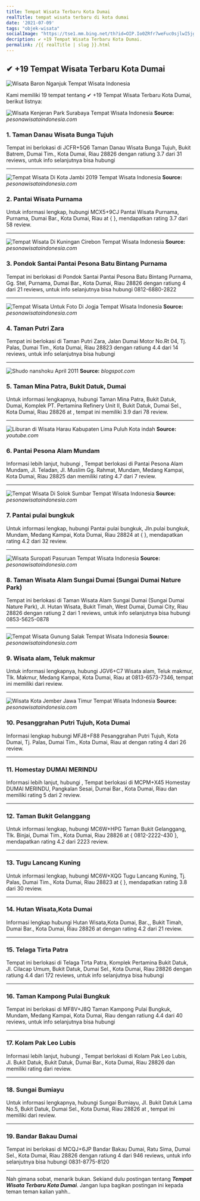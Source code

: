```yaml
---
title: Tempat Wisata Terbaru Kota Dumai
realTitle: tempat wisata terbaru di kota dumai
date: '2021-07-09'
tags: "objek-wisata"
socialImage: "https://tse1.mm.bing.net/th?id=OIP.Io0ZRfr7weFuc0sjlwI5jgHaEK&amp;pid=15.1"
decription: ✔ +19 Tempat Wisata Terbaru Kota Dumai.
permalink: /{{ realTitle | slug }}.html
---
```


## ✔ +19 Tempat Wisata Terbaru Kota Dumai

![Wisata Baron Nganjuk  Tempat Wisata Indonesia](https://i.ytimg.com/vi/8-OQl57ZOuQ/maxresdefault.jpg)



Kami memiliki 19 tempat tentang ✔ +19 Tempat Wisata Terbaru Kota Dumai, berikut listnya:



![Wisata Kenjeran Park Surabaya  Tempat Wisata Indonesia](https://tse1.mm.bing.net/th?id=OIP.PpTRBVsjoNyRdBr_oLUCpwHaJQ&amp;pid=15.1)
**Source:** _pesonawisataindonesia.com_


### 1. Taman Danau Wisata Bunga Tujuh



Tempat ini berlokasi di JCFR+5Q6 Taman Danau Wisata Bunga Tujuh, Bukit Batrem, Dumai Tim., Kota Dumai, Riau 28826 dengan ratiung 3.7 dari 31 reviews, untuk info selanjutnya bisa hubungi 

---


![Tempat Wisata Di Kota Jambi 2019  Tempat Wisata Indonesia](https://tse3.mm.bing.net/th?id=OIP.gfRVMc0RllXc6R5kLo1P_AHaE6&amp;pid=15.1)
**Source:** _pesonawisataindonesia.com_


### 2. Pantai Wisata Purnama



Untuk informasi lengkap, hubungi MCX5+9CJ Pantai Wisata Purnama, Purnama, Dumai Bar., Kota Dumai, Riau at {  }, mendapatkan rating 3.7 dari 58 review.

---


![Tempat Wisata Di Kuningan Cirebon  Tempat Wisata Indonesia](https://tse3.mm.bing.net/th?id=OIP.erubxkOvppYa69Kj0K3LfQHaEK&amp;pid=15.1)
**Source:** _pesonawisataindonesia.com_


### 3. Pondok Santai Pantai Pesona Batu Bintang Purnama



Tempat ini berlokasi di Pondok Santai Pantai Pesona Batu Bintang Purnama, Gg. Stel, Purnama, Dumai Bar., Kota Dumai, Riau 28826 dengan ratiung 4 dari 21 reviews, untuk info selanjutnya bisa hubungi 0812-6880-2822

---


![Tempat Wisata Untuk Foto Di Jogja  Tempat Wisata Indonesia](https://tse3.mm.bing.net/th?id=OIP.k77xTezhApzCdd2YIVl8xAHaHa&amp;pid=15.1)
**Source:** _pesonawisataindonesia.com_


### 4. Taman Putri Zara



Tempat ini berlokasi di Taman Putri Zara, Jalan Dumai Motor No.Rt 04, Tj. Palas, Dumai Tim., Kota Dumai, Riau 28823 dengan ratiung 4.4 dari 14 reviews, untuk info selanjutnya bisa hubungi 

---


![Shudo nanshoku April 2011](https://tse3.mm.bing.net/th?id=OIP.ac7vZpYbwh2uFXzMsxTuKgAAAA&amp;pid=15.1)
**Source:** _blogspot.com_


### 5. Taman Mina Patra, Bukit Datuk, Dumai



Untuk informasi lengkapnya, hubungi Taman Mina Patra, Bukit Datuk, Dumai, Komplek PT. Pertamina Refinery Unit II, Bukit Datuk, Dumai Sel., Kota Dumai, Riau 28826 at , tempat ini memiliki 3.9 dari 78 review.

---


![Liburan di Wisata Harau Kabupaten Lima Puluh Kota indah ](https://tse3.mm.bing.net/th?id=OIP.Qgid_VzOCGcnpra9D0x4lgHaEK&amp;pid=15.1)
**Source:** _youtube.com_


### 6. Pantai Pesona Alam Mundam



Informasi lebih lanjut, hubungi , Tempat berlokasi di Pantai Pesona Alam Mundam, Jl. Teladan, Jl. Muslim Gg. Rahmat, Mundam, Medang Kampai, Kota Dumai, Riau 28825 dan memiliki rating 4.7 dari 7 review.

---


![Tempat Wisata Di Solok Sumbar  Tempat Wisata Indonesia](https://tse1.mm.bing.net/th?id=OIP.OJmxzE1tc5gN88hVBX1fxQHaEJ&amp;pid=15.1)
**Source:** _pesonawisataindonesia.com_


### 7. Pantai pulai bungkuk



Untuk informasi lengkap, hubungi Pantai pulai bungkuk, Jln.pulai bungkuk, Mundam, Medang Kampai, Kota Dumai, Riau 28824 at {  }, mendapatkan rating 4.2 dari 32 review.

---


![Wisata Suropati Pasuruan  Tempat Wisata Indonesia](https://tse4.mm.bing.net/th?id=OIP.SpJflGC8jCJhH_msF5-nrQHaJ4&amp;pid=15.1)
**Source:** _pesonawisataindonesia.com_


### 8. Taman Wisata Alam Sungai Dumai (Sungai Dumai Nature Park)



Tempat ini berlokasi di Taman Wisata Alam Sungai Dumai (Sungai Dumai Nature Park), Jl. Hutan Wisata, Bukit Timah, West Dumai, Dumai City, Riau 28826 dengan ratiung 2 dari 1 reviews, untuk info selanjutnya bisa hubungi 0853-5625-0878

---


![Tempat Wisata Gunung Salak  Tempat Wisata Indonesia](https://tse4.mm.bing.net/th?id=OIP.1kR860WbIzl99TWwCUMIyQHaE4&amp;pid=15.1)
**Source:** _pesonawisataindonesia.com_


### 9. Wisata alam, Teluk makmur



Untuk informasi lengkapnya, hubungi JGV6+C7 Wisata alam, Teluk makmur, Tlk. Makmur, Medang Kampai, Kota Dumai, Riau at 0813-6573-7346, tempat ini memiliki  dari  review.

---


![Wisata Kota Jember Jawa Timur  Tempat Wisata Indonesia](https://tse3.mm.bing.net/th?id=OIP.gYXeqomRKgK0QzN-I-D-7wHaEK&amp;pid=15.1)
**Source:** _pesonawisataindonesia.com_


### 10. Pesanggrahan Putri Tujuh, Kota Dumai



Informasi lengkap hubungi MFJ8+F88 Pesanggrahan Putri Tujuh, Kota Dumai, Tj. Palas, Dumai Tim., Kota Dumai, Riau at  dengan rating 4 dari 26 review.

---


### 11. Homestay DUMAI MERINDU



Informasi lebih lanjut, hubungi , Tempat berlokasi di MCPM+X45 Homestay DUMAI MERINDU, Pangkalan Sesai, Dumai Bar., Kota Dumai, Riau dan memiliki rating 5 dari 2 review.

---


### 12. Taman Bukit Gelanggang



Untuk informasi lengkap, hubungi MC6W+HPG Taman Bukit Gelanggang, Tlk. Binjai, Dumai Tim., Kota Dumai, Riau 28826 at { 0812-2222-430 }, mendapatkan rating 4.2 dari 2223 review.

---


### 13. Tugu Lancang Kuning



Untuk informasi lengkap, hubungi MC6W+XQG Tugu Lancang Kuning, Tj. Palas, Dumai Tim., Kota Dumai, Riau 28823 at {  }, mendapatkan rating 3.8 dari 30 review.

---


### 14. Hutan Wisata,Kota Dumai



Informasi lengkap hubungi Hutan Wisata,Kota Dumai, Bar.,, Bukit Timah, Dumai Bar., Kota Dumai, Riau 28826 at  dengan rating 4.2 dari 21 review.

---


### 15. Telaga Tirta Patra



Tempat ini berlokasi di Telaga Tirta Patra, Komplek Pertamina Bukit Datuk, Jl. Cilacap Umum, Bukit Datuk, Dumai Sel., Kota Dumai, Riau 28826 dengan ratiung 4.4 dari 172 reviews, untuk info selanjutnya bisa hubungi 

---


### 16. Taman Kampong Pulai Bungkuk



Tempat ini berlokasi di MF8V+J8Q Taman Kampong Pulai Bungkuk, Mundam, Medang Kampai, Kota Dumai, Riau dengan ratiung 4.4 dari 40 reviews, untuk info selanjutnya bisa hubungi 

---


### 17. Kolam Pak Leo Lubis



Informasi lebih lanjut, hubungi , Tempat berlokasi di Kolam Pak Leo Lubis, Jl. Bukit Datuk, Bukit Datuk, Dumai Bar., Kota Dumai, Riau 28826 dan memiliki rating  dari  review.

---


### 18. Sungai Bumiayu



Untuk informasi lengkapnya, hubungi Sungai Bumiayu, Jl. Bukit Datuk Lama No.5, Bukit Datuk, Dumai Sel., Kota Dumai, Riau 28826 at , tempat ini memiliki  dari  review.

---


### 19. Bandar Bakau Dumai



Tempat ini berlokasi di MCQJ+6JP Bandar Bakau Dumai, Ratu Sima, Dumai Sel., Kota Dumai, Riau 28826 dengan ratiung 4 dari 946 reviews, untuk info selanjutnya bisa hubungi 0831-8775-8120

---









Nah gimana sobat, menarik bukan. Sekiand dulu postingan tentang ***Tempat Wisata Terbaru Kota Dumai***. Jangan lupa bagikan postingan ini kepada teman teman kalian yahh..
